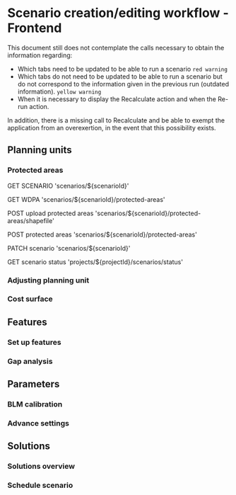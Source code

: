 # Scenario creation/editing workflow - Frontend

This document still does not contemplate the calls necessary to obtain the information regarding:

* Which tabs need to be updated to be able to run a scenario `red warning`
* Which tabs do not need to be updated to be able to run a scenario but do not correspond to the information given in the previous run (outdated information). `yellow warning`
* When it is necessary to display the Recalculate action and when the Re-run action.

In addition, there is a missing call to Recalculate and be able to exempt the application from an overexertion, in the event that this possibility exists.

## Planning units

### Protected areas

GET SCENARIO
'scenarios/${scenarioId}'

GET WDPA
'scenarios/${scenarioId}/protected-areas'

POST upload protected areas
'scenarios/${scenarioId}/protected-areas/shapefile'

POST protected areas
'scenarios/${scenarioId}/protected-areas'

PATCH scenario
'scenarios/${scenarioId}'

GET scenario status
'projects/${projectId}/scenarios/status'

### Adjusting planning unit

### Cost surface


## Features

### Set up features

### Gap analysis


## Parameters

### BLM calibration

### Advance settings


## Solutions

### Solutions overview

### Schedule scenario